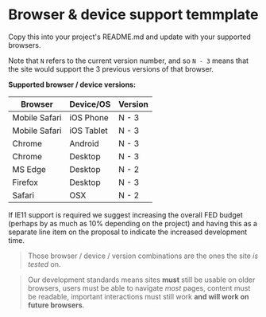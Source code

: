 # Browser & device support temmplate

Copy this into your project's README.md and update with your supported browsers.

Note that `N` refers to the current version number, and so `N - 3` means that the site would support the 3 previous versions of that browser.

**Supported browser / device versions:**

| Browser | Device/OS | Version |
|---------|-----------|---------|
| Mobile Safari | iOS Phone | N - 3 |
| Mobile Safari | iOS Tablet | N - 3 |
| Chrome | Android | N - 3 |
| Chrome | Desktop | N - 3 |
| MS Edge | Desktop | N - 2 |
| Firefox | Desktop | N - 3 |
| Safari | OSX | N - 2  |

If IE11 support is required we suggest increasing the overall FED budget (perhaps by as much as 10% depending on the project) and having this as a separate line item on the proposal to indicate the increased development time.

> Those browser / device / version combinations are the ones the site *is tested* on. 

> Our development standards means sites **must** still be usable on older browsers, users must be able to navigate *most* pages, content must be readable, important interactions must still work **and will work on future browsers**.

